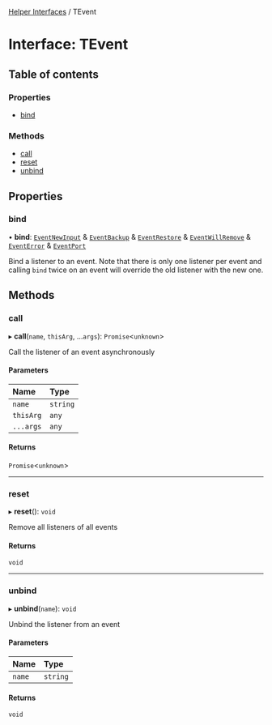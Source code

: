[Helper Interfaces](../README.md) / TEvent

# Interface: TEvent

## Table of contents

### Properties

- [bind](TEvent.md#bind)

### Methods

- [call](TEvent.md#call)
- [reset](TEvent.md#reset)
- [unbind](TEvent.md#unbind)

## Properties

### bind

• **bind**: [`EventNewInput`](EventNewInput.md) & [`EventBackup`](EventBackup.md) & [`EventRestore`](EventRestore.md) & [`EventWillRemove`](EventWillRemove.md) & [`EventError`](EventError.md) & [`EventPort`](EventPort.md)

Bind a listener to an event. Note that there is only one listener per event and
calling `bind` twice on an event will override the old listener with the new one.

## Methods

### call

▸ **call**(`name`, `thisArg`, ...`args`): `Promise`<`unknown`\>

Call the listener of an event asynchronously

#### Parameters

| Name | Type |
| :------ | :------ |
| `name` | `string` |
| `thisArg` | `any` |
| `...args` | `any` |

#### Returns

`Promise`<`unknown`\>

___

### reset

▸ **reset**(): `void`

Remove all listeners of all events

#### Returns

`void`

___

### unbind

▸ **unbind**(`name`): `void`

Unbind the listener from an event

#### Parameters

| Name | Type |
| :------ | :------ |
| `name` | `string` |

#### Returns

`void`
